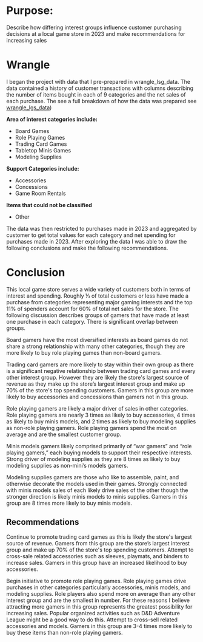 # Purpose: 

Describe how differing interest groups influence customer purchasing decisions at a local game store in 2023 and make recommendations for increasing sales

# Wrangle 

I began the project with data that I pre-prepared in wrangle_lsg_data. The data contained a history of customer transactions with columns describing the number of items bought in each of 9 categories and the net sales of each purchase. The see a full breakdown of how the data was prepared see [wrangle_lgs_data](https://github.com/Johndsalas/wrangle_lgs_data/tree/main))

**Area of interest categories include:**
* Board Games 
* Role Playing Games
* Trading Card Games
* Tabletop Minis Games
* Modeling Supplies
<a/>

**Support Categories include:**
* Accessories
* Concessions
* Game Room Rentals
<a/>

**Items that could not be classified**
* Other
<a/>

The data was then restricted to purchases made in 2023 and aggregated by customer to get total values for each category and net spending for purchases made in 2023. After exploring the data I was able to draw the following conclusions and make the following recommendations.

# Conclusion

This local game store serves a wide variety of customers both in terms of interest and spending. Roughly ⅓ of total customers or less have made a purchase from categories representing major gaming interests and the top 11% of spenders account for 60% of total net sales for the store. The following discussion describes groups of gamers that have made at least one purchase in each category. There is significant overlap between groups.

Board gamers have the most diversified interests as board games do not share a strong relationship with many other categories, though they are more likely to buy role playing games than non-board gamers.

Trading card gamers are more likely to stay within their own group as there is a significant negative relationship between trading card games and every other interest group. However they are likely the store's largest source of revenue as they make up the store’s largest interest group and make up 70% of the store's top spending customers. Gamers in this group are more likely to buy accessories and concessions than gamers not in this group.

Role playing gamers are likely a major driver of sales in other categories. Role playing gamers are nearly 3 times as likely to buy accessories, 4 times as likely to buy minis models, and 2 times as likely to buy modeling supplies as non-role playing gamers. Role playing gamers spend the most on average and are the smallest customer group.

Minis models gamers likely comprised primarily of “war gamers” and “role playing gamers,” each buying models to support their respective interests. Strong driver of modeling supplies as they are 8 times as likely to buy modeling supplies as non-mini’s models gamers. 

Modeling supplies gamers are those who like to assemble, paint, and otherwise decorate the models used in their games. Strongly connected with minis models sales of each likely drive sales of the other though the stronger direction is likely minis models to minis supplies. Gamers in this group are 8 times more likely to buy minis models.

## Recommendations

Continue to promote trading card games as this is likely the store's largest source of revenue. Gamers from this group are the store’s largest interest group and make up 70% of the store's top spending customers. Attempt to cross-sale related accessories such as sleeves, playmats, and binders to increase sales. Gamers in this group have an increased likelihood to buy accessories.

Begin initiative to promote role playing games. Role playing games drive purchases in other categories particularly accessories, minis models, and modeling supplies. Role players also spend more on average than any other interest group and are the smallest in number. For these reasons I believe attracting more gamers in this group represents the greatest possibility for increasing sales. Popular organized activities such as D&D Adventure League might be a good way to do this. Attempt to cross-sell related accessories and models. Gamers in this group are 3-4 times more likely to buy these items than non-role playing gamers.
